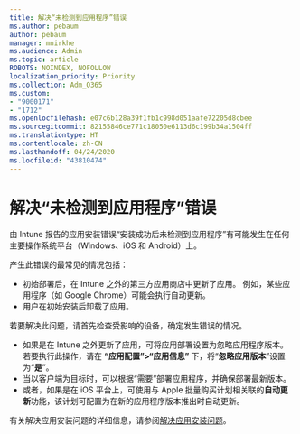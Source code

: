```yaml
---
title: 解决“未检测到应用程序”错误
ms.author: pebaum
author: pebaum
manager: mnirkhe
ms.audience: Admin
ms.topic: article
ROBOTS: NOINDEX, NOFOLLOW
localization_priority: Priority
ms.collection: Adm_O365
ms.custom:
- "9000171"
- "1712"
ms.openlocfilehash: e07c6b128a39f1fb1c998d051aafe72205d8cbee
ms.sourcegitcommit: 82155846ce771c18050e6113d6c199b34a1504ff
ms.translationtype: HT
ms.contentlocale: zh-CN
ms.lasthandoff: 04/24/2020
ms.locfileid: "43810474"
---
```

# <a name="mitigate-the-application-was-not-detected-error"></a>解决“未检测到应用程序”错误

由 Intune 报告的应用安装错误“安装成功后未检测到应用程序”有可能发生在任何主要操作系统平台（Windows、iOS 和 Android）上。

产生此错误的最常见的情况包括：

- 初始部署后，在 Intune 之外的第三方应用商店中更新了应用。 例如，某些应用程序（如 Google Chrome）可能会执行自动更新。
- 用户在初始安装后卸载了应用。

若要解决此问题，请首先检查受影响的设备，确定发生错误的情况。

- 如果是在 Intune 之外更新了应用，可将应用部署设置为忽略应用程序版本。 若要执行此操作，请在 **“应用配置”>“应用信息”** 下，将“**忽略应用版本**”设置为“**是**”。
- 当以客户端为目标时，可以根据“需要”部署应用程序，并确保部署最新版本。
- 或者，如果是在 iOS 平台上，可使用与 Apple 批量购买计划相关联的**自动更新**功能，该计划可配置为在新的应用程序版本推出时自动更新。

有关解决应用安装问题的详细信息，请参阅[解决应用安装问题](https://docs.microsoft.com/intune/troubleshoot-app-install)。
